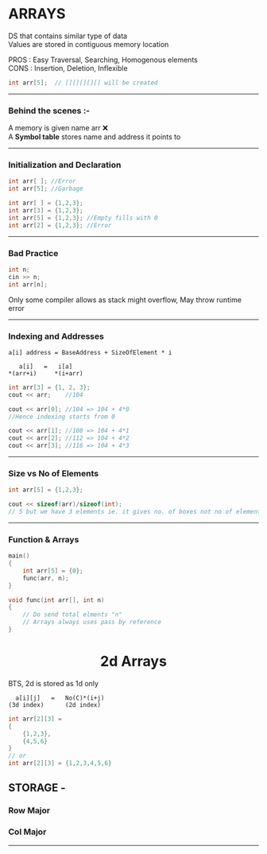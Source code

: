 # ARRAYS

DS that contains similar type of data  
Values are stored in contiguous memory location

PROS : Easy Traversal, Searching, Homogenous elements  
CONS : Insertion, Deletion, Inflexible

```c++
int arr[5];  // [][][][][] will be created
```
---
### Behind the scenes :-  
A memory is given name arr ❌  
A **Symbol table** stores name and address it points to

---
### Initialization and Declaration
```c++
int arr[ ]; //Error
int arr[5]; //Garbage

int arr[ ] = {1,2,3};
int arr[3] = {1,2,3};
int arr[5] = {1,2,3}; //Empty fills with 0
int arr[2] = {1,2,3}; //Error
```
---
### Bad Practice
```c++
int n;
cin >> n;
int arr[n]; 
```
Only some compiler allows as stack might overflow, May throw runtime error

---

### Indexing and Addresses

    a[i] address = BaseAddress + SizeOfElement * i

       a[i]   =   i[a]
    *(arr+i)     *(i+arr)
```c++
int arr[3] = {1, 2, 3};
cout << arr;    //104

cout << arr[0]; //104 => 104 + 4*0
//Hence indexing starts from 0

cout << arr[1]; //108 => 104 + 4*1
cout << arr[2]; //112 => 104 + 4*2
cout << arr[3]; //116 => 104 + 4*3
```
---
### Size vs No of Elements
```c++
int arr[5] = {1,2,3};

cout << sizeof(arr)/sizeof(int); 
// 5 but we have 3 elements ie. it gives no. of boxes not no of elements
```
---
### Function & Arrays

```c++
main() 
{
    int arr[5] = {0};
    func(arr, n);
}

void func(int arr[], int n)
{
    // Do send total elments "n"
    // Arrays always uses pass by reference
}

```


# <center>2d Arrays
BTS, 2d is stored as 1d only

      a[i][j]   =   No(C)*(i+j)
    (3d index)      (2d index)


```c++
int arr[2][3] = 
{
    {1,2,3},
    {4,5,6}
}
// or
int arr[2][3] = {1,2,3,4,5,6}
```

## STORAGE - 

### Row Major
### Col Major

---
